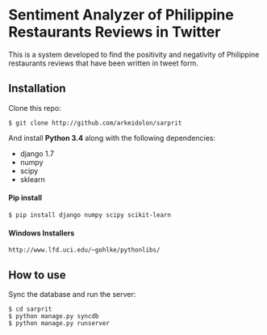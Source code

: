 Sentiment Analyzer of Philippine Restaurants Reviews in Twitter
====
This is a system developed to find the positivity and negativity of Philippine restaurants reviews that have been written in tweet form.

## Installation
Clone this repo:

    $ git clone http://github.com/arkeidolon/sarprit

And install __Python 3.4__ along with the following dependencies:
* django 1.7
* numpy
* scipy
* sklearn

#### Pip install
    $ pip install django numpy scipy scikit-learn

#### Windows Installers
    http://www.lfd.uci.edu/~gohlke/pythonlibs/
    
## How to use

Sync the database and run the server:

    $ cd sarprit
    $ python manage.py syncdb
    $ python manage.py runserver
